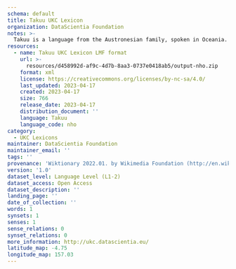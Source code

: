 ```yaml
---
schema: default
title: Takuu UKC Lexicon
organization: DataScientia Foundation
notes: >-
  Takuu is a language from the Austronesian family, spoken in Oceania. The UKC Lexicon of Takuu is represented as a lexico-semantic network. It consists of words, word senses, synsets, as well as sense-level and synset-level relationships.
resources:
  - name: Takuu UKC Lexicon LMF format
    url: >-
      resources/d458992d-af9c-4d7b-8aa3-0737e0418ab5/output-nho.zip
    format: xml
    license: https://creativecommons.org/licenses/by-nc-sa/4.0/
    last_updated: 2023-04-17
    created: 2023-04-17
    size: 766
    release_date: 2023-04-17
    distribution_document: ''
    language: Takuu
    language_code: nho
category:
  - UKC Lexicons
maintainer: DataScientia Foundation
maintainer_email: ''
tags: ''
provenance: 'Wiktionary 2022.01. by Wikimedia Foundation (http://en.wiktionary.org); Princeton WordNet 2.1 by Princeton University (https://wordnet.princeton.edu)'
version: '1.0'
dataset_level: Language Level (L1-2)
dataset_access: Open Access
dataset_description: ''
landing_page: ''
date_of_collection: ''
words: 1
synsets: 1
senses: 1
sense_relations: 0
synset_relations: 0
more_information: http://ukc.datascientia.eu/
latitude_map: -4.75
longitude_map: 157.03
---
```


